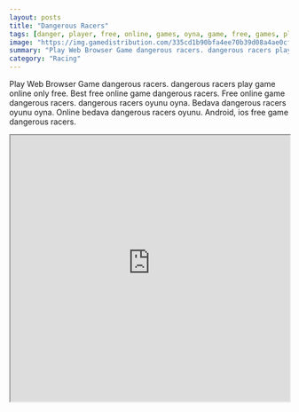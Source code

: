 ```yaml
---
layout: posts
title: "Dangerous Racers"
tags: [danger, player, free, online, games, oyna, game, free, games, play, play, games]
image: "https://img.gamedistribution.com/335cd1b90bfa4ee70b39d08a4ae0cf2d.jpg"
summary: "Play Web Browser Game dangerous racers. dangerous racers play game online only free. Best free online game dangerous racers. Free online game dangerous racers. dangerous racers oyunu oyna. Bedava dangerous racers oyunu oyna. Online bedava dangerous racers oyunu. Android, ios free game dangerous racers."
category: "Racing"
---
```


Play Web Browser Game dangerous racers. dangerous racers play game online only free. Best free online game dangerous racers. Free online game dangerous racers. dangerous racers oyunu oyna. Bedava dangerous racers oyunu oyna. Online bedava dangerous racers oyunu. Android, ios free game dangerous racers.

<iframe width="100%" height="480px;" src="https://flash.gamedistribution.com?game=335cd1b90bfa4ee70b39d08a4ae0cf2d"></iframe>